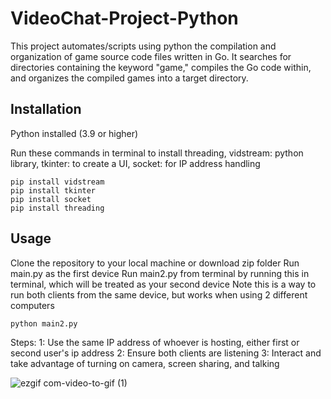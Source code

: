 # VideoChat-Project-Python
This project automates/scripts using python the compilation and organization of game source code files written in Go. It searches for directories containing the keyword "game," compiles the Go code within, and organizes the compiled games into a target directory.

## Installation

Python installed (3.9 or higher)

Run these commands in terminal to install threading, vidstream: python library, tkinter: to create a UI, socket: for IP address handling
```
pip install vidstream
pip install tkinter
pip install socket
pip install threading
```

## Usage
Clone the repository to your local machine or download zip folder
Run main.py as the first device
Run main2.py from terminal by running this in terminal, which will be treated as your second device
Note this is a way to run both clients from the same device, but works when using 2 different computers

```
python main2.py

```

Steps: 
1: Use the same IP address of whoever is hosting, either first or second user's ip address
2: Ensure both clients are listening
3: Interact and take advantage of turning on camera, screen sharing, and talking






![ezgif com-video-to-gif (1)](https://github.com/ahmadbasyouni10/VideoChat-Project-Python/assets/120362910/5b304036-07b9-42d7-9a00-c14fb677a283)




